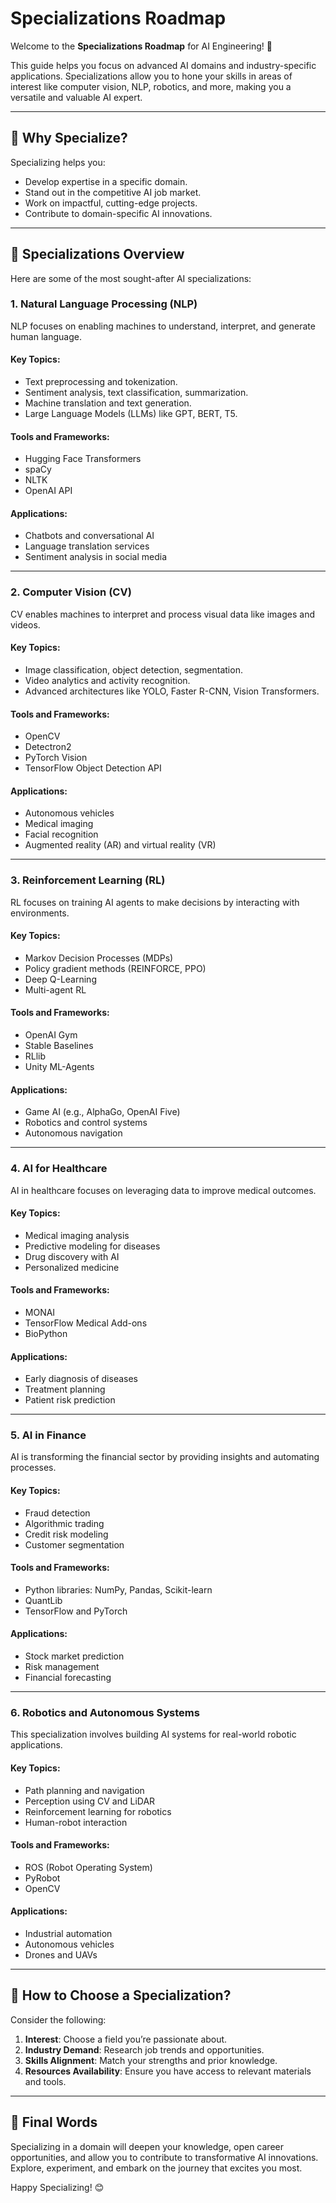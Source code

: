 # Specializations Roadmap

Welcome to the **Specializations Roadmap** for AI Engineering! 🌟

This guide helps you focus on advanced AI domains and industry-specific applications. Specializations allow you to hone your skills in areas of interest like computer vision, NLP, robotics, and more, making you a versatile and valuable AI expert.

---

## 🎯 Why Specialize?

Specializing helps you:

- Develop expertise in a specific domain.
- Stand out in the competitive AI job market.
- Work on impactful, cutting-edge projects.
- Contribute to domain-specific AI innovations.

---

## 📌 Specializations Overview

Here are some of the most sought-after AI specializations:

### 1. **Natural Language Processing (NLP)**

NLP focuses on enabling machines to understand, interpret, and generate human language.

#### Key Topics:
- Text preprocessing and tokenization.
- Sentiment analysis, text classification, summarization.
- Machine translation and text generation.
- Large Language Models (LLMs) like GPT, BERT, T5.

#### Tools and Frameworks:
- Hugging Face Transformers
- spaCy
- NLTK
- OpenAI API

#### Applications:
- Chatbots and conversational AI
- Language translation services
- Sentiment analysis in social media

---

### 2. **Computer Vision (CV)**

CV enables machines to interpret and process visual data like images and videos.

#### Key Topics:
- Image classification, object detection, segmentation.
- Video analytics and activity recognition.
- Advanced architectures like YOLO, Faster R-CNN, Vision Transformers.

#### Tools and Frameworks:
- OpenCV
- Detectron2
- PyTorch Vision
- TensorFlow Object Detection API

#### Applications:
- Autonomous vehicles
- Medical imaging
- Facial recognition
- Augmented reality (AR) and virtual reality (VR)

---

### 3. **Reinforcement Learning (RL)**

RL focuses on training AI agents to make decisions by interacting with environments.

#### Key Topics:
- Markov Decision Processes (MDPs)
- Policy gradient methods (REINFORCE, PPO)
- Deep Q-Learning
- Multi-agent RL

#### Tools and Frameworks:
- OpenAI Gym
- Stable Baselines
- RLlib
- Unity ML-Agents

#### Applications:
- Game AI (e.g., AlphaGo, OpenAI Five)
- Robotics and control systems
- Autonomous navigation

---

### 4. **AI for Healthcare**

AI in healthcare focuses on leveraging data to improve medical outcomes.

#### Key Topics:
- Medical imaging analysis
- Predictive modeling for diseases
- Drug discovery with AI
- Personalized medicine

#### Tools and Frameworks:
- MONAI
- TensorFlow Medical Add-ons
- BioPython

#### Applications:
- Early diagnosis of diseases
- Treatment planning
- Patient risk prediction

---

### 5. **AI in Finance**

AI is transforming the financial sector by providing insights and automating processes.

#### Key Topics:
- Fraud detection
- Algorithmic trading
- Credit risk modeling
- Customer segmentation

#### Tools and Frameworks:
- Python libraries: NumPy, Pandas, Scikit-learn
- QuantLib
- TensorFlow and PyTorch

#### Applications:
- Stock market prediction
- Risk management
- Financial forecasting

---

### 6. **Robotics and Autonomous Systems**

This specialization involves building AI systems for real-world robotic applications.

#### Key Topics:
- Path planning and navigation
- Perception using CV and LiDAR
- Reinforcement learning for robotics
- Human-robot interaction

#### Tools and Frameworks:
- ROS (Robot Operating System)
- PyRobot
- OpenCV

#### Applications:
- Industrial automation
- Autonomous vehicles
- Drones and UAVs

---

## 📌 How to Choose a Specialization?

Consider the following:

1. **Interest**: Choose a field you’re passionate about.
2. **Industry Demand**: Research job trends and opportunities.
3. **Skills Alignment**: Match your strengths and prior knowledge.
4. **Resources Availability**: Ensure you have access to relevant materials and tools.

---

## 🚀 Final Words

Specializing in a domain will deepen your knowledge, open career opportunities, and allow you to contribute to transformative AI innovations. Explore, experiment, and embark on the journey that excites you most.

Happy Specializing! 😊
